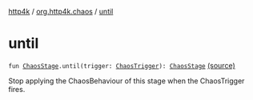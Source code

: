 [http4k](../index.md) / [org.http4k.chaos](index.md) / [until](./until.md)

# until

`fun `[`ChaosStage`](-chaos-stage/index.md)`.until(trigger: `[`ChaosTrigger`](-chaos-trigger.md)`): `[`ChaosStage`](-chaos-stage/index.md) [(source)](https://github.com/http4k/http4k/blob/master/http4k-testing-chaos/src/main/kotlin/org/http4k/chaos/ChaosStages.kt#L58)

Stop applying the ChaosBehaviour of this stage when the ChaosTrigger fires.

